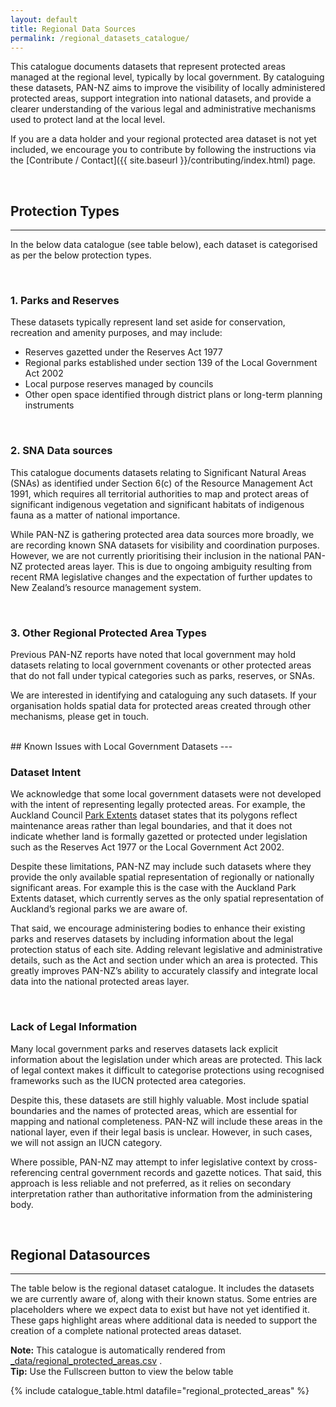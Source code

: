 ```yaml
---
layout: default
title: Regional Data Sources
permalink: /regional_datasets_catalogue/
---
```


This catalogue documents datasets that represent protected areas managed at the
regional level, typically by local government. By cataloguing these datasets,
PAN-NZ aims to improve the visibility of locally administered protected areas,
support integration into national datasets, and provide a clearer understanding
of the various legal and administrative mechanisms used to protect land at the
local level.

If you are a data holder and your regional protected area dataset is not yet
included, we encourage you to contribute by following the instructions via the
[Contribute / Contact]({{ site.baseurl }}/contributing/index.html) page.  

<br>

## Protection Types
---
In the below data catalogue (see table below), each dataset is categorised as per the below
protection types.

<br>

### 1. Parks and Reserves

These datasets typically represent land set aside for conservation, recreation
and amenity purposes, and may include:
* Reserves gazetted under the Reserves Act 1977
* Regional parks established under section 139 of the Local Government Act 2002
* Local purpose reserves managed by councils
* Other open space identified through district plans or long-term planning instruments

<!-- #### Suitability of Local Government Parks and Reserves Datasets -->


<br>

### 2. SNA Data sources
This catalogue documents datasets relating to Significant Natural Areas (SNAs)
as identified under Section 6(c) of the Resource Management Act 1991, which
requires all territorial authorities to map and protect areas of significant
indigenous vegetation and significant habitats of indigenous fauna as a matter
of national importance.

While PAN-NZ is gathering protected area data sources more broadly, we are
recording known SNA datasets for visibility and coordination purposes. However,
we are not currently prioritising their inclusion in the national PAN-NZ protected
areas layer. This is due to ongoing ambiguity resulting from recent RMA
legislative changes and the expectation of further updates to New Zealand’s
resource management system.

<br>

### 3. Other Regional Protected Area Types

Previous PAN-NZ reports have noted that local government may hold datasets
relating to local government covenants or other protected areas that do not fall
under typical categories such as parks, reserves, or SNAs.

We are interested in identifying and cataloguing any such datasets. If your
organisation holds spatial data for protected areas created through other
mechanisms, please get in touch. 

<br>
## Known Issues with Local Government Datasets
---

### Dataset Intent
We acknowledge that some local government datasets were not developed with the
intent of representing legally protected areas. For example, the Auckland
Council [Park
Extents](https://data-aucklandcouncil.opendata.arcgis.com/datasets/park-extents/explore)
dataset states that its polygons reflect maintenance areas rather than legal
boundaries, and that it does not indicate whether land is formally gazetted or
protected under legislation such as the Reserves Act 1977 or the Local
Government Act 2002.

Despite these limitations, PAN-NZ may include such datasets where they provide
the only available spatial representation of regionally or nationally
significant areas. For example this is the case with the Auckland Park Extents dataset,
which currently serves as the only spatial representation of Auckland’s regional
parks we are aware of.

That said, we encourage administering bodies to enhance their existing parks and
reserves datasets by including information about the legal protection status of
each site. Adding relevant legislative and administrative details, such as the
Act and section under which an area is protected. This greatly improves PAN-NZ’s
ability to accurately classify and integrate local data into the national
protected areas layer.

<br>

### Lack of Legal Information 
Many local government parks and reserves datasets lack explicit information
about the legislation under which areas are protected. This lack of legal context
makes it difficult to categorise protections using recognised frameworks such as
the IUCN protected area categories.

Despite this, these datasets are still highly valuable. Most include spatial
boundaries and the names of protected areas, which are essential for mapping and
national completeness. PAN-NZ will include these areas in the national layer, even
if their legal basis is unclear. However, in such cases, we will not assign an
IUCN category.

Where possible, PAN-NZ may attempt to infer legislative context by
cross-referencing central government records and gazette notices. That said,
this approach is less reliable and not preferred, as it relies on secondary
interpretation rather than authoritative information from the administering
body.




<br>

## Regional Datasources
---
The table below is the regional dataset catalogue. It includes the datasets we
are currently aware of, along with their known status. Some entries are
placeholders where we expect data to exist but have not yet identified it.
These gaps highlight areas where additional data is needed to support the
creation of a complete national protected areas dataset.

<div class="tip-box">
  <strong>Note:</strong> This catalogue is automatically rendered from 
  <a href="https://github.com/manaakiwhenua/PANNZ-source-data/blob/main/_data/regional_protected_areas.csv"> _data/regional_protected_areas.csv</a> .
</div>


<!-- <div class="tip-box">
  <strong>Contributing:</strong> Please see 
  <a href="{{ site.baseurl }}/contributing/index.html">Contribute / Contact</a> 
  for information on contributing and how you can update this table.
</div> -->


<div class="tip-box">
  <strong>Tip:</strong> Use the Fullscreen button to view the below table
</div>


{% include catalogue_table.html datafile="regional_protected_areas" %}


